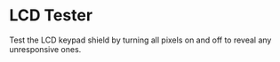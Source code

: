 # LCD Tester

Test the LCD keypad shield by turning all pixels on and off to reveal any unresponsive ones.
